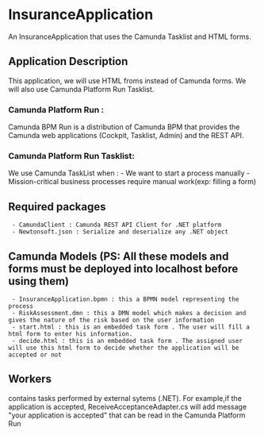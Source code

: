 # InsuranceApplication
An InsuranceApplication that uses the Camunda Tasklist and HTML forms.

## Application Description
This application, we will use HTML froms instead of Camunda forms.
We will also use Camunda Platform Run Tasklist.
### Camunda Platform Run :  
Camunda BPM Run is a distribution of Camunda BPM that provides the Camunda web applications (Cockpit, Tasklist, Admin) and the REST API.
### Camunda Platform Run Tasklist: 
We use Camunda TaskList when :
    - We want to start a process manually 
    - Mission-critical business processes require manual work(exp: filling a form)    
## Required packages
     - CamundaClient : Camunda REST API Client for .NET platform
     - Newtonsoft.json : Serialize and deserialize any .NET object 
## Camunda Models (PS: All these models and forms must be deployed into localhost before using them)
     - InsuranceApplication.bpmn : this a BPMN model representing the process
     - RiskAssessment.dmn : this a DMN model which makes a decision and gives the nature of the risk based on the user information
     - start.html : this is an embedded task form . The user will fill a html form to enter his information.
     - decide.html : this is an embedded task form . The assigned user will use this html form to decide whether the application will be accepted or not
## Workers 
contains tasks performed by external sytems (.NET).
For example,if the application is accepted, ReceiveAcceptanceAdapter.cs will add message "your application is accepted" that can be read in the Camunda Platform Run
    
